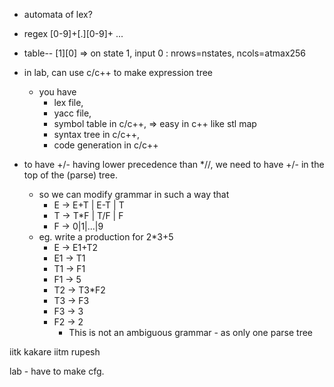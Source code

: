 - automata of lex?
- regex [0-9]+[.][0-9]+ ...
- table-- [1][0] => on state 1, input 0 : nrows=nstates, ncols=atmax256

- in lab, can use c/c++ to make expression tree
  - you have 
    - lex file, 
    - yacc file, 
    - symbol table in c/c++, => easy in c++ like stl map
    - syntax tree in c/c++, 
    - code generation in c/c++
- to have +/- having lower precedence than *//, we need to have +/- in the top of the (parse) tree.
  - so we can modify grammar in such a way that
    - E -> E+T | E-T | T
    - T -> T*F | T/F | F
    - F -> 0|1|...|9
  - eg. write a production for 2*3+5
    - E -> E1+T2
    - E1 -> T1
    - T1 -> F1
    - F1 -> 5
    - T2 -> T3*F2
    - T3 -> F3
    - F3 -> 3
    - F2 -> 2
      - This is not an ambiguous grammar - as only one parse tree

iitk kakare
iitm rupesh

lab - have to make cfg.